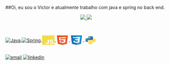 ##Oi, eu sou o Victor e atualmente trabalho com java e spring no back end.
<div align="center">
  <a href="https://github.com/victorvieiradev">
  <img height="180em" src="https://github-readme-stats.vercel.app/api?username=victorvieiradev&show_icons=true&theme=dracula&include_all_commits=true&count_private=true"/>
  <img height="180em" src="https://github-readme-stats.vercel.app/api/top-langs/?username=victorvieiradev&layout=compact&langs_count=7&theme=dracula"/>
</div>
  
##
  
<div style="display: inline_block"><br>
  <img align="center" alt="Java" height="30" width="40" src="https://cdn.jsdelivr.net/gh/devicons/devicon/icons/java/java-original.svg">
  <img align="center" alt="Spring" height="30" width="40" src="https://cdn.jsdelivr.net/gh/devicons/devicon/icons/spring/spring-original.svg">
  <img align="center" alt="Java Script" height="30" width="40" src="https://raw.githubusercontent.com/devicons/devicon/master/icons/javascript/javascript-plain.svg">
  <img align="center" alt="HTML" height="30" width="40" src="https://raw.githubusercontent.com/devicons/devicon/master/icons/html5/html5-original.svg">
  <img align="center" alt="CSS" height="30" width="40" src="https://raw.githubusercontent.com/devicons/devicon/master/icons/css3/css3-original.svg">
  <img align="center" alt="Python" height="30" width="40" src="https://raw.githubusercontent.com/devicons/devicon/master/icons/python/python-original.svg">
</div>
  
  ##
  
  <div>
      <a href = "mailto:contatovictorvieira@outlook.com"><img alt="email" src="https://img.shields.io/badge/-Gmail-%23333?style=for-the-badge&logo=gmail&logoColor=white" target="_blank"></a>
    <a href="https://www.linkedin.com/in/victor-vieira-a75480238/" target="_blank"><img alt="linkedin" src="https://img.shields.io/badge/-LinkedIn-%230077B5?style=for-the-badge&logo=linkedin&logoColor=white" target="_blank"></a>
  </div>